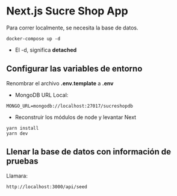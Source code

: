 # Next.js Sucre Shop App
Para correr localmente, se necesita la base de datos.
```
docker-compose up -d
```

* El -d, significa __detached__



## Configurar las variables de entorno
Renombrar el archivo __.env.template__ a __.env__
* MongoDB URL Local:
```
MONGO_URL=mongodb://localhost:27017/sucreshopdb
```

* Reconstruir los módulos de node y levantar Next
```
yarn install
yarn dev
```


## Llenar la base de datos con información de pruebas

Llamara:
```
http://localhost:3000/api/seed
```